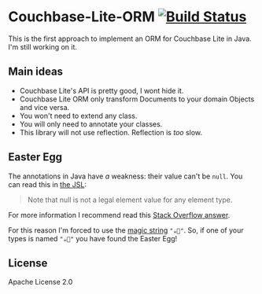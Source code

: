 # Couchbase-Lite-ORM [![Build Status](https://travis-ci.org/BraisGabin/couchbase-lite-orm.svg?branch=master)](https://travis-ci.org/BraisGabin/couchbase-lite-orm)

This is the first approach to implement an ORM for Couchbase Lite in Java. I'm still working on it.

## Main ideas
- Couchbase Lite's API is pretty good, I wont hide it.
- Couchbase Lite ORM only transform Documents to your domain Objects and vice versa.
- You won't need to extend any class.
- You will only need to annotate your classes.
- This library will not use reflection. Reflection is *too* slow.

## Easter Egg
The annotations in Java have *a* weakness: their value can't be `null`. You can read this in [the JSL][JSL]:

> Note that null is not a legal element value for any element type.

For more information I recommend read this [Stack Overflow answer][so-default-null].

For this reason I'm forced to use the [magic string][magic-string] `"☕️💩"`. So, if one of your types is named `"☕️💩"` you have found the Easter Egg!

## License
Apache License 2.0

 [JSL]: http://docs.oracle.com/javase/specs/jls/se7/html/jls-9.html#jls-9.7.1
 [so-default-null]: http://stackoverflow.com/a/1178272/842697
 [magic-string]: http://en.wikipedia.org/wiki/Magic_string

